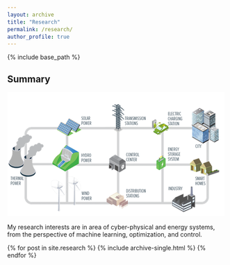```yaml
---
layout: archive
title: "Research"
permalink: /research/
author_profile: true
---
```

{% include base_path %}

## Summary 

<img src='/images/research/smartgrid.png'>

My research interests are in area of cyber-physical and energy systems, from the perspective of machine learning, optimization, and control.

{% for post in site.research %}
  {% include archive-single.html %}
{% endfor %}

